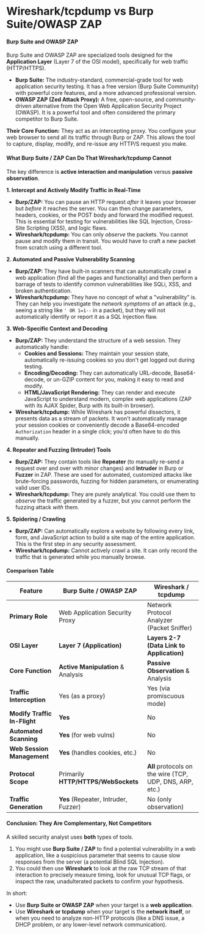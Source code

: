 # Wireshark/tcpdump vs Burp Suite/OWASP ZAP

#### Burp Suite and OWASP ZAP

Burp Suite and OWASP ZAP are specialized tools designed for the **Application Layer** (Layer 7 of the OSI model), specifically for web traffic (HTTP/HTTPS).

* **Burp Suite:** The industry-standard, commercial-grade tool for web application security testing. It has a free version (Burp Suite Community) with powerful core features, and a more advanced professional version.
* **OWASP ZAP (Zed Attack Proxy):** A free, open-source, and community-driven alternative from the Open Web Application Security Project (OWASP). It is a powerful tool and often considered the primary competitor to Burp Suite.

**Their Core Function:** They act as an intercepting proxy. You configure your web browser to send all its traffic through Burp or ZAP. This allows the tool to capture, display, modify, and re-issue any HTTP/S request you make.

#### What Burp Suite / ZAP Can Do That Wireshark/tcpdump Cannot

The key difference is **active interaction and manipulation** versus **passive observation**.

**1. Intercept and Actively Modify Traffic in Real-Time**

* **Burp/ZAP:** You can pause an HTTP request _after_ it leaves your browser but _before_ it reaches the server. You can then change parameters, headers, cookies, or the POST body and forward the modified request. This is essential for testing for vulnerabilities like SQL Injection, Cross-Site Scripting (XSS), and logic flaws.
* **Wireshark/tcpdump:** You can only _observe_ the packets. You cannot pause and modify them in transit. You would have to craft a new packet from scratch using a different tool.

**2. Automated and Passive Vulnerability Scanning**

* **Burp/ZAP:** They have built-in scanners that can automatically crawl a web application (find all the pages and functionality) and then perform a barrage of tests to identify common vulnerabilities like SQLi, XSS, and broken authentication.
* **Wireshark/tcpdump:** They have no concept of what a "vulnerability" is. They can help you investigate the _network symptoms_ of an attack (e.g., seeing a string like `' OR 1=1--` in a packet), but they will not automatically identify or report it as a SQL Injection flaw.

**3. Web-Specific Context and Decoding**

* **Burp/ZAP:** They understand the structure of a web session. They automatically handle:
  * **Cookies and Sessions:** They maintain your session state, automatically re-issuing cookies so you don't get logged out during testing.
  * **Encoding/Decoding:** They can automatically URL-decode, Base64-decode, or un-GZIP content for you, making it easy to read and modify.
  * **HTML/JavaScript Rendering:** They can render and execute JavaScript to understand modern, complex web applications (ZAP with its AJAX Spider, Burp with its built-in browser).
* **Wireshark/tcpdump:** While Wireshark has powerful dissectors, it presents data as a stream of packets. It won't automatically manage your session cookies or conveniently decode a Base64-encoded `Authorization` header in a single click; you'd often have to do this manually.

**4. Repeater and Fuzzing (Intruder) Tools**

* **Burp/ZAP:** They contain tools like **Repeater** (to manually re-send a request over and over with minor changes) and **Intruder** in Burp or **Fuzzer** in ZAP. These are used for automated, customized attacks like brute-forcing passwords, fuzzing for hidden parameters, or enumerating valid user IDs.
* **Wireshark/tcpdump:** They are purely analytical. You could use them to _observe_ the traffic generated by a fuzzer, but you cannot perform the fuzzing attack _with_ them.

**5. Spidering / Crawling**

* **Burp/ZAP:** Can automatically explore a website by following every link, form, and JavaScript action to build a site map of the entire application. This is the first step in any security assessment.
* **Wireshark/tcpdump:** Cannot actively crawl a site. It can only record the traffic that is generated while you manually browse.

#### Comparison Table

| Feature                      | Burp Suite / OWASP ZAP               | Wireshark / tcpdump                                      |
| ---------------------------- | ------------------------------------ | -------------------------------------------------------- |
| **Primary Role**             | Web Application Security Proxy       | Network Protocol Analyzer (Packet Sniffer)               |
| **OSI Layer**                | **Layer 7 (Application)**            | **Layers 2-7 (Data Link to Application)**                |
| **Core Function**            | **Active Manipulation** & Analysis   | **Passive Observation** & Analysis                       |
| **Traffic Interception**     | Yes (as a proxy)                     | Yes (via promiscuous mode)                               |
| **Modify Traffic In-Flight** | **Yes**                              | No                                                       |
| **Automated Scanning**       | **Yes** (for web vulns)              | No                                                       |
| **Web Session Management**   | **Yes** (handles cookies, etc.)      | No                                                       |
| **Protocol Scope**           | Primarily **HTTP/HTTPS/WebSockets**  | **All** protocols on the wire (TCP, UDP, DNS, ARP, etc.) |
| **Traffic Generation**       | **Yes** (Repeater, Intruder, Fuzzer) | No (only observation)                                    |

#### Conclusion: They Are Complementary, Not Competitors

A skilled security analyst uses **both** types of tools.

1. You might use **Burp Suite / ZAP** to find a potential vulnerability in a web application, like a suspicious parameter that seems to cause slow responses from the server (a potential Blind SQL Injection).
2. You could then use **Wireshark** to look at the raw TCP stream of that interaction to precisely measure timing, look for unusual TCP flags, or inspect the raw, unadulterated packets to confirm your hypothesis.

In short:

* Use **Burp Suite or OWASP ZAP** when your target is a **web application**.
* Use **Wireshark or tcpdump** when your target is the **network itself**, or when you need to analyze non-HTTP protocols (like a DNS issue, a DHCP problem, or any lower-level network communication).
